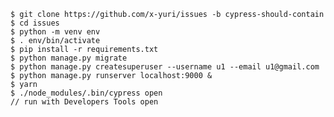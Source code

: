 	$ git clone https://github.com/x-yuri/issues -b cypress-should-contain
	$ cd issues
	$ python -m venv env
	$ . env/bin/activate
	$ pip install -r requirements.txt
	$ python manage.py migrate
	$ python manage.py createsuperuser --username u1 --email u1@gmail.com
	$ python manage.py runserver localhost:9000 &
	$ yarn
	$ ./node_modules/.bin/cypress open
	// run with Developers Tools open
